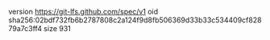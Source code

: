 version https://git-lfs.github.com/spec/v1
oid sha256:02bdf732fb6b2787808c2a124f9d8fb506369d33b33c534409cf82879a7c3ff4
size 931
